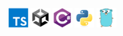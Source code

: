 
<div>
    <img align=top
        src="https://raw.githubusercontent.com/devicons/devicon/master/icons/typescript/typescript-original.svg"
        width="40" height="40" />
    <img align=top src="https://raw.githubusercontent.com/devicons/devicon/master/icons/unity/unity-original.svg"
        width="40" height="40" />
    <img align=top src="https://github.com/devicons/devicon/blob/master/icons/csharp/csharp-original.svg" width="40"
        height="40" />
    <img align=top src="https://github.com/devicons/devicon/blob/master/icons/python/python-original.svg" width="40"
        height="40" />
    <img align=top src="https://raw.githubusercontent.com/devicons/devicon/master/icons/go/go-original.svg" width="40"
        height="40" />
</div>

